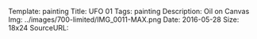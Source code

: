 Template: painting
Title:  UFO 01
Tags: painting
Description: Oil on Canvas
Img: ../images/700-limited/IMG_0011-MAX.png
Date: 2016-05-28
Size: 18x24
SourceURL: 
    